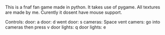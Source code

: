 This is a fnaf fan game made in python.
It takes use of pygame.
All textures are made by me.
Curently it dosent have mouse support.

Controls: 
door: a 
door: d
went door: s
cameras: Space
vent camers: go into cameras then press v
door lights: q
door lights: e
